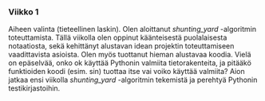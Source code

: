 ### Viikko 1
Aiheen valinta (tieteellinen laskin). Olen aloittanut *shunting_yard* -algoritmin toteuttamista.
Tällä viikolla olen oppinut käänteisestä puolalaisesta notaatiosta, sekä kehittänyt alustavan idean projektin toteuttamiseen vaadittavista asioista. Olen myös tuottanut hieman alustavaa koodia. Vielä on epäselvää, onko ok käyttää Pythonin valmiita tietorakenteita, ja pitääkö funktioiden koodi (esim. sin) tuottaa itse vai voiko käyttää valmiita? 
Aion jatkaa ensi viikolla *shunting_yard* -algoritmin tekemistä ja perehtyä Pythonin testikirjastoihin.
